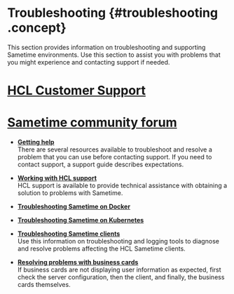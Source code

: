 # Troubleshooting {#troubleshooting .concept}

This section provides information on troubleshooting and supporting Sametime environments. Use this section to assist you with problems that you might experience and contacting support if needed.

#   [HCL Customer Support](https://support.hcltechsw.com/csm)
#  [Sametime community forum](https://support.hcltechsw.com/csm?id=community_forum&sys_id=e3c946d01b80841077761fc58d4bcb04)

-   **[Getting help](c_troubleshooting_supportstatement.md)**  
There are several resources available to troubleshoot and resolve a problem that you can use before contacting support. If you need to contact support, a support guide describes expectations.  

-   **[Working with HCL support](troubleshooting_contact_support.md)**  
HCL support is available to provide technical assistance with obtaining a solution to problems with Sametime.
-   **[Troubleshooting Sametime on Docker](t_troubleshooting_sametime_docker.md)**  

-   **[Troubleshooting Sametime on Kubernetes](t_troubleshooting_sametime_kubernetes.md)**  

-   **[Troubleshooting Sametime clients](t_troubleshooting_clients.md)**  
Use this information on troubleshooting and logging tools to diagnose and resolve problems affecting the HCL Sametime clients.
-   **[Resolving problems with business cards](t_resolving_business_cards.md)**  
If business cards are not displaying user information as expected, first check the server configuration, then the client, and finally, the business cards themselves.


